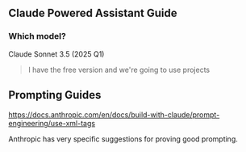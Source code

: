 ## Claude Powered Assistant Guide

### Which model?

Claude Sonnet 3.5 (2025 Q1)

> I have the free version and we're going to use projects

## Prompting Guides

https://docs.anthropic.com/en/docs/build-with-claude/prompt-engineering/use-xml-tags

Anthropic has very specific suggestions for proving good prompting.